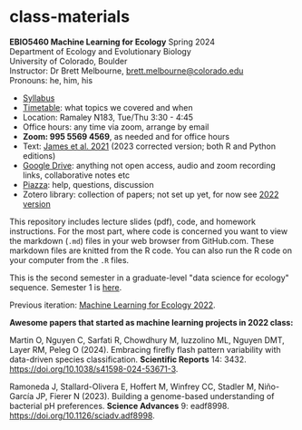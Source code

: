 # class-materials
**EBIO5460 Machine Learning for Ecology** Spring 2024\
Department of Ecology and Evolutionary Biology\
University of Colorado, Boulder\
Instructor: Dr Brett Melbourne, brett.melbourne@colorado.edu\
Pronouns: he, him, his

* [Syllabus](00_syllabus.md)
* [Timetable](00_timetable.md): what topics we covered and when
* Location: Ramaley N183, Tue/Thu 3:30 - 4:45
* Office hours: any time via zoom, arrange by email
* **Zoom: 995 5569 4569**, as needed and for office hours
* Text: [James et al. 2021](https://www.statlearning.com/) (2023 corrected version; both R and Python editions)
* [Google Drive](https://drive.google.com/drive/folders/16jMJk5DqKvwx_KS2gcOklBQhBqxKetmM?usp=sharing): anything not open access, audio and zoom recording links, collaborative notes etc
* [Piazza](https://piazza.com/colorado/fall2023/ebio5460/home): help, questions, discussion
* Zotero library: collection of papers; not set up yet, for now see [2022 version](https://www.zotero.org/groups/4619195/machine_learning_ecology_2022/library)

This repository includes lecture slides (pdf), code, and homework instructions. For the most part, where code is concerned you want to view the markdown (`.md`) files in your web browser from GitHub.com. These markdown files are knitted from the R code. You can also run the R code on your computer from the `.R` files.

This is the second semester in a graduate-level "data science for ecology" sequence. Semester 1 is [here](https://github.com/EBIO5460Fall2022/class-materials).

Previous iteration: [Machine Learning for Ecology 2022](https://github.com/EBIO5460Spring2022/class-materials).

**Awesome papers that started as machine learning projects in 2022 class:**

Martin O, Nguyen C, Sarfati R, Chowdhury M, Iuzzolino ML, Nguyen DMT, Layer RM, Peleg O (2024). Embracing firefly flash pattern variability with data-driven species classification. **Scientific Reports** 14: 3432. https://doi.org/10.1038/s41598-024-53671-3.

Ramoneda J, Stallard-Olivera E, Hoffert M, Winfrey CC, Stadler M, Niño-García JP, Fierer N (2023). Building a genome-based understanding of bacterial pH preferences. **Science Advances** 9: eadf8998. https://doi.org/10.1126/sciadv.adf8998.
